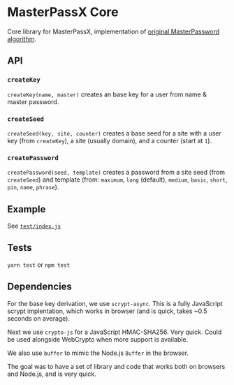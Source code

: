 # MasterPassX Core

Core library for MasterPassX, implementation of [original MasterPassword algorithm](http://masterpasswordapp.com/algorithm.html).

## API

### `createKey`

`createKey(name, master)` creates an base key for a user from name & master password.

### `createSeed`

`createSeed(key, site, counter)` creates a base seed for a site with a user key (from `createKey`), a site (usually domain), and a counter (start at `1`).

### `createPassword`

`createPassword(seed, template)` creates a password from a site seed (from `createSeed`) and template (from: 	`maximum`, `long` (default), `medium`, `basic`, `short`, `pin`, `name`, `phrase`).

## Example

See [`test/index.js`](test/index.js)

## Tests

`yarn test` or `npm test`

## Dependencies

For the base key derivation, we use `scrypt-async`. This is a fully JavaScript scrypt implentation, which works in browser (and is quick, takes ~0.5 seconds on average).

Next we use `crypto-js` for a JavaScript HMAC-SHA256. Very quick. Could be used alongside WebCrypto when more support is available.

We also use `buffer` to mimic the Node.js `Buffer` in the browser.

The goal was to have a set of library and code that works both on browsers and Node.js, and is very quick.
